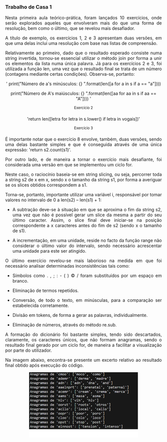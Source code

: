 ### Trabalho de Casa 1
<p align="justify">Nesta primeira aula teórico-prática, foram lançados 10 exercícios, onde serão explorados aqueles que envolveram mais do que uma forma de resolução, bem como o último, que se revelou mais desafiador. </p>

<p align="justify">A título de exemplo, os exercícios 1, 2 e 3 apresentam duas versões, em que uma delas inclui uma resolução com base nas listas de compreensão. </p>

<p align="justify">Relativamente ao primeiro, dado que o resultado esperado consiste numa string invertida, tornou-se essencial utilizar o método join por forma a unir os elementos da lista numa única palavra.
Já para os exercícios 2 e 3, foi utilizada a função len, uma vez que o resultado final se trata de um número (contagens mediante certas condições). Observa-se, portanto: </p>


<p align="center">' print("Número de a's minúsculos: {} ".format(len([a for a in s if a == "a"]))) </p>
    <p align="center">print("Número de A's maiúsculos: {} ".format(len([aa for aa in s if aa == "A"]))) ' </p>

<p align="center"><sup> Exercício 2 </sup> </p>

<p align="center">'return len([letra for letra in s.lower() if letra in vogais])' </p>

<p align="center"><sup> Exercício 3 </sup> </p>


<p align="justify">É importante notar que o exercício 8 envolve, também, duas versões, sendo uma delas bastante simples e que é conseguida através de uma única expressão: 'return s2.count(s1)'.</p>

<p align="justify">Por outro lado, e de maneira a tornar o exercício mais desafiante, foi considerada uma versão em que se implementou um ciclo for.</p>

<p align="justify">Neste caso, o raciocínio baseia-se em string slicing, ou seja, percorrer toda a string s2 de x em x, sendo x o tamanho da string s1, por forma a averiguar se os slices obtidos correspondem a s1. </p>

<p align="justify">Torna-se, portanto, importante utilizar uma variável i, responsável por tomar valores no intervalo de 0 a len(s2) – len(s1) + 1: </p>

* <p align="justify"> A subtração deve-se à situação em que se aproxima o fim da string s2, uma vez que não é possível gerar um slice da mesma a partir do seu último caracter. Assim, o slice final deve iniciar-se na posição correspondente a x caracteres antes do fim de s2 (sendo x o tamanho de s1). </p>
* <p align="justify"> A incrementação, em uma unidade, reside no facto da função range não considerar o último valor do intervalo, sendo necessário acrescentar uma unidade para este ser atingido.</p>

<p align="justify"> O último exercício revelou-se mais laborioso na medida em que foi necessário analisar determinadas inconsistências tais como:</p> 

* <p align="justify"> Símbolos como . , ; : - ( ) © / foram substituídos por um espaço em branco. </p> 
* <p align="justify">Eliminação de termos repetidos.</p> 
* <p align="justify">Conversão, de todo o texto, em minúsculas, para a comparação ser estabelecida corretamente.</p> 
* <p align="justify">Divisão em tokens, de forma a gerar as palavras, individualmente.</p> 
* <p align="justify">Eliminação de números, através do método re.sub.</p> 

<p align="justify">A formação do dicionário foi bastante simples, tendo sido descartados, claramente, os caracteres únicos, que não formam anagramas, sendo o resultado final gerado por um ciclo for, de maneira a facilitar a visualização por parte do utilizador.</p>

<p align="justify">Na imagem abaixo, encontra-se presente um excerto relativo ao resultado final obtido após execução do código.</p>
<p align="center">
  <img width="350" height="210" src="screenshot.png">
</p>








 

